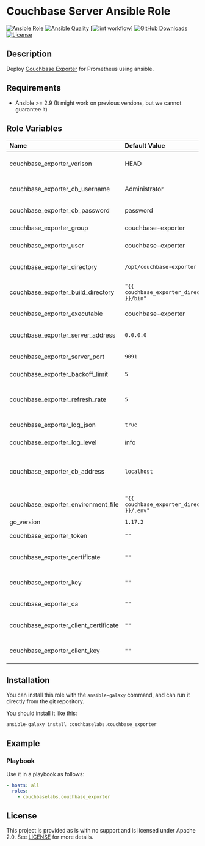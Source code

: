 # Couchbase Server Ansible Role

[![Ansible Role](https://img.shields.io//ansible/role/couchbaselabs.couchbase_exporter.svg)](https://galaxy.ansible.com/couchbaselabs/couchbase_server)
[![Ansible Quality](https://img.shields.io/ansible/quality/couchbaselabs.couchbase_exporter.svg)](https://galaxy.ansible.com/couchbaselabs/couchbase_server)
[![lint workflow](https://github.com/couchbaselabs/ansible-couchbase-exporter/actions/workflows/lint.yaml/badge.svg?branch=master)]
[![GitHub Downloads](https://img.shields.io/github/downloads/couchbaselabs/ansible-couchbase-exporter/total.svg)](https://github.com/couchbaselabs/ansible-couchbase-exporter/tags)
[![License](https://img.shields.io/github/license/couchbaselabs/ansible-couchbase-exporter.svg)](https://www.apache.org/licenses/LICENSE-2.0)

## Description

Deploy [Couchbase Exporter](https://github.com/couchbase/couchbase-exporter) for Prometheus using ansible.

## Requirements

-   Ansible >= 2.9 (It might work on previous versions, but we cannot guarantee it)

## Role Variables

| **Name** | **Default Value** | **Description** |
| :--- | :--- | :--- |
| couchbase_exporter_verison | HEAD | The version of the Couchbase Exporter to install.   |
| couchbase_exporter_cb_username | Administrator | The Monitoring user to use, this is stored an an environment file |
| couchbase_exporter_cb_password | password | The password to use for the Monitoring User |
| couchbase_exporter_group | couchbase-exporter | The user group to use / create |
| couchbase_exporter_user | couchbase-exporter | The user to use / create and run the process as |
| couchbase_exporter_directory | `/opt/couchbase-exporter` | The installation directory for the exporter |
| couchbase_exporter_build_directory | `"{{ couchbase_exporter_directory }}/bin"` | The artifact directory to use when the exporter is built |
| couchbase_exporter_executable | couchbase-exporter | The name of the exporter executable |
| couchbase_exporter_server_address | `0.0.0.0` | The address to host the server on, default all interfaces |
| couchbase_exporter_server_port | `9091` | The port to host the server on |
| couchbase_exporter_backoff_limit | `5` | number of retries after panicking before exiting |
| couchbase_exporter_refresh_rate | `5` | How frequently to collect per_node_bucket_stats collector in seconds |
| couchbase_exporter_log_json | `true` | if set to true, logs will be JSON formatted |
| couchbase_exporter_log_level | info | log level (debug/info/warn/error) |
| couchbase_exporter_cb_address | `localhost` | The address where Couchbase Server is running, when running locally on a node, no reason to change. |
| couchbase_exporter_environment_file | `"{{ couchbase_exporter_directory }}/.env"` | The Environment File to create and store credentials in |
| go_version | `1.17.2` | The GoVersion to install |
| couchbase_exporter_token | `""` | bearer token that allows access to /metrics |
| couchbase_exporter_certificate | `""` | certificate file for exporter in order to serve metrics over TLS |
| couchbase_exporter_key | `""` | private key file for exporter in order to serve metrics over TLS |
| couchbase_exporter_ca | `""` | PKI certificate authority file |
| couchbase_exporter_client_certificate | `""` | client certificate file to authenticate this client with couchbase-server |
| couchbase_exporter_client_key | `""` | lient private key file to authenticate this client with couchbase-server |

## Installation

You can install this role with the `ansible-galaxy` command, and can run it
directly from the git repository.

You should install it like this:

```
ansible-galaxy install couchbaselabs.couchbase_exporter
```

## Example

### Playbook

Use it in a playbook as follows:

```yaml
- hosts: all
  roles:
    - couchbaselabs.couchbase_exporter
```

## License

This project is provided as is with no support and is licensed under Apache 2.0. See [LICENSE](/LICENSE) for more details.
